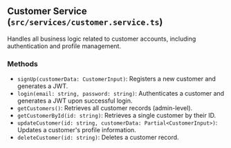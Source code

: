 ## Customer Service (`src/services/customer.service.ts`)

Handles all business logic related to customer accounts, including authentication and profile management.

### Methods

- `signUp(customerData: CustomerInput)`: Registers a new customer and generates a JWT.
- `login(email: string, password: string)`: Authenticates a customer and generates a JWT upon successful login.
- `getCustomers()`: Retrieves all customer records (admin-level).
- `getCustomerById(id: string)`: Retrieves a single customer by their ID.
- `updateCustomer(id: string, customerData: Partial<CustomerInput>)`: Updates a customer's profile information.
- `deleteCustomer(id: string)`: Deletes a customer record.
